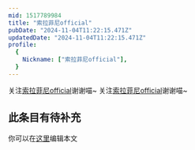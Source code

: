 ```yaml
---
mid: 1517789984
title: "索拉菲尼official"
pubDate: "2024-11-04T11:22:15.471Z"
updatedDate: "2024-11-04T11:22:15.471Z"
profile:
  {
    Nickname: ["索拉菲尼official"],
  }
---
```


关注[索拉菲尼official](https://space.bilibili.com/1517789984)谢谢喵~ 关注[索拉菲尼official](https://space.bilibili.com/1517789984)谢谢喵~

## 此条目有待补充
你可以在[这里](https://github.com/Yuhanawa/VTuber.ICU-Content/edit/master/v/索拉菲尼official/index.md)编辑本文
